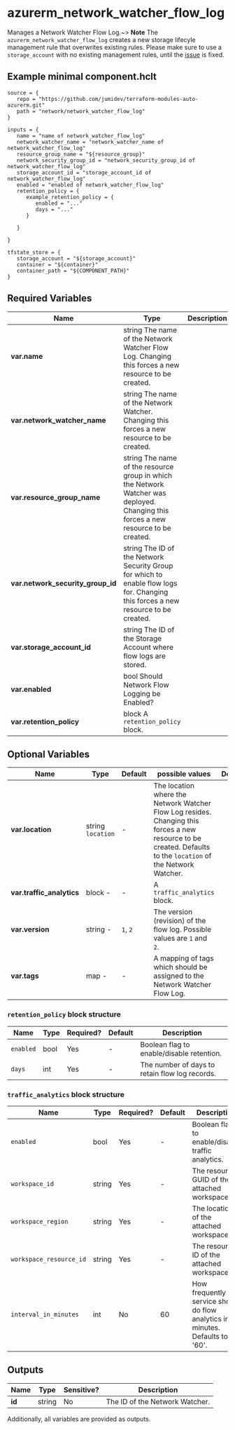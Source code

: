 # azurerm_network_watcher_flow_log

Manages a Network Watcher Flow Log.~> **Note** The `azurerm_network_watcher_flow_log` creates a new storage lifecyle management rule that overwrites existing rules. Please make sure to use a `storage_account` with no existing management rules, until the [issue](https://github.com/hashicorp/terraform-provider-azurerm/issues/6935) is fixed.

## Example minimal component.hclt

```hcl
source = {
   repo = "https://github.com/jumidev/terraform-modules-auto-azurerm.git" 
   path = "network/network_watcher_flow_log" 
}

inputs = {
   name = "name of network_watcher_flow_log" 
   network_watcher_name = "network_watcher_name of network_watcher_flow_log" 
   resource_group_name = "${resource_group}" 
   network_security_group_id = "network_security_group_id of network_watcher_flow_log" 
   storage_account_id = "storage_account_id of network_watcher_flow_log" 
   enabled = "enabled of network_watcher_flow_log" 
   retention_policy = {
      example_retention_policy = {
         enabled = "..."   
         days = "..."   
      }
  
   }
 
}

tfstate_store = {
   storage_account = "${storage_account}" 
   container = "${container}" 
   container_path = "${COMPONENT_PATH}" 
}

```

## Required Variables

| Name | Type |  Description |
| ---- | --------- |  ----------- |
| **var.name** | string  The name of the Network Watcher Flow Log. Changing this forces a new resource to be created. | 
| **var.network_watcher_name** | string  The name of the Network Watcher. Changing this forces a new resource to be created. | 
| **var.resource_group_name** | string  The name of the resource group in which the Network Watcher was deployed. Changing this forces a new resource to be created. | 
| **var.network_security_group_id** | string  The ID of the Network Security Group for which to enable flow logs for. Changing this forces a new resource to be created. | 
| **var.storage_account_id** | string  The ID of the Storage Account where flow logs are stored. | 
| **var.enabled** | bool  Should Network Flow Logging be Enabled? | 
| **var.retention_policy** | block  A `retention_policy` block. | 

## Optional Variables

| Name | Type |  Default  |  possible values |  Description |
| ---- | --------- |  ----------- | ----------- | ----------- |
| **var.location** | string  `location`  |  -  |  The location where the Network Watcher Flow Log resides. Changing this forces a new resource to be created. Defaults to the `location` of the Network Watcher. | 
| **var.traffic_analytics** | block  -  |  -  |  A `traffic_analytics` block. | 
| **var.version** | string  -  |  `1`, `2`  |  The version (revision) of the flow log. Possible values are `1` and `2`. | 
| **var.tags** | map  -  |  -  |  A mapping of tags which should be assigned to the Network Watcher Flow Log. | 

### `retention_policy` block structure

| Name | Type | Required? | Default | Description |
| ---- | ---- | --------- | ------- | ----------- |
| `enabled` | bool | Yes | - | Boolean flag to enable/disable retention. |
| `days` | int | Yes | - | The number of days to retain flow log records. |

### `traffic_analytics` block structure

| Name | Type | Required? | Default | Description |
| ---- | ---- | --------- | ------- | ----------- |
| `enabled` | bool | Yes | - | Boolean flag to enable/disable traffic analytics. |
| `workspace_id` | string | Yes | - | The resource GUID of the attached workspace. |
| `workspace_region` | string | Yes | - | The location of the attached workspace. |
| `workspace_resource_id` | string | Yes | - | The resource ID of the attached workspace. |
| `interval_in_minutes` | int | No | 60 | How frequently service should do flow analytics in minutes. Defaults to '60'. |



## Outputs

| Name | Type | Sensitive? | Description |
| ---- | ---- | --------- | --------- |
| **id** | string | No  | The ID of the Network Watcher. | 

Additionally, all variables are provided as outputs.
